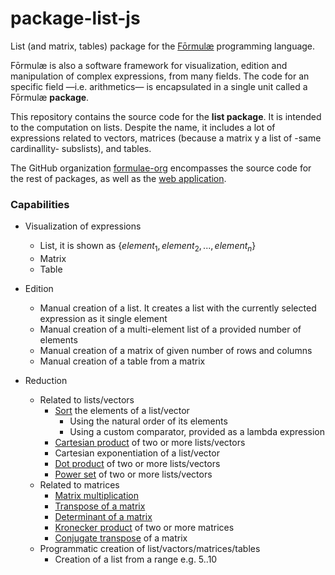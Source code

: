 # package-list-js

List (and matrix, tables) package for the [Fōrmulæ](https://formulae.org) programming language.

Fōrmulæ is also a software framework for visualization, edition and manipulation of complex expressions, from many fields. The code for an specific field —i.e. arithmetics— is encapsulated in a single unit called a Fōrmulæ **package**.

This repository contains the source code for the **list package**. It is intended to the computation on lists. Despite the name, it includes a lot of expressions related to vectors, matrices (because a matrix y a list of -same cardinallity- subslists), and tables.

The GitHub organization [formulae-org](https://github.com/formulae-org) encompasses the source code for the rest of packages, as well as the [web application](https://github.com/formulae-org/formulae-js).

<!--
Take a look at this [tutorial](https://formulae.org/?script=tutorials/Complex) to know the capabilities of the Fōrmulæ arithmetic package.
-->

### Capabilities ###

* Visualization of expressions
    * List, it is shown as $`\{ element_1, element_2, ..., element_n \}`$
    * Matrix
    * Table

* Edition
    * Manual creation of a list. It creates a list with the currently selected expression as it single element
    * Manual creation of a multi-element list of a provided number of elements
    * Manual creation of a matrix of given number of rows and columns
    * Manual creation of a table from a matrix

* Reduction
    * Related to lists/vectors
        * [Sort](https://en.wikipedia.org/wiki/Sorting) the elements of a list/vector
            * Using the natural order of its elements
            * Using a custom comparator, provided as a lambda expression  
        * [Cartesian product](https://en.wikipedia.org/wiki/Cartesian_product) of two or more lists/vectors
        * Cartesian exponentiation of a list/vector
        * [Dot product](https://en.wikipedia.org/wiki/Dot_product) of two or more lists/vectors
        * [Power set](https://en.wikipedia.org/wiki/Power_set) of two or more lists/vectors
    * Related to matrices
        * [Matrix multiplication](https://en.wikipedia.org/wiki/Matrix_multiplication)
        * [Transpose of a matrix](https://en.wikipedia.org/wiki/Transpose)
        * [Determinant of a matrix](https://en.wikipedia.org/wiki/Determinant)
        * [Kronecker product](https://en.wikipedia.org/wiki/Kronecker_product) of two or more matrices
        * [Conjugate transpose](https://en.wikipedia.org/wiki/Conjugate_transpose) of a matrix
    * Programmatic creation of list/vactors/matrices/tables
        * Creation of a list from a range e.g. 5..10











